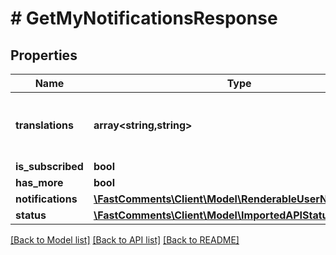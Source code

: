 # # GetMyNotificationsResponse

## Properties

Name | Type | Description | Notes
------------ | ------------- | ------------- | -------------
**translations** | **array<string,string>** | Construct a type with a set of properties K of type T | [optional]
**is_subscribed** | **bool** |  |
**has_more** | **bool** |  |
**notifications** | [**\FastComments\Client\Model\RenderableUserNotification[]**](RenderableUserNotification.md) |  |
**status** | [**\FastComments\Client\Model\ImportedAPIStatusSUCCESS**](ImportedAPIStatusSUCCESS.md) |  |

[[Back to Model list]](../../README.md#models) [[Back to API list]](../../README.md#endpoints) [[Back to README]](../../README.md)
